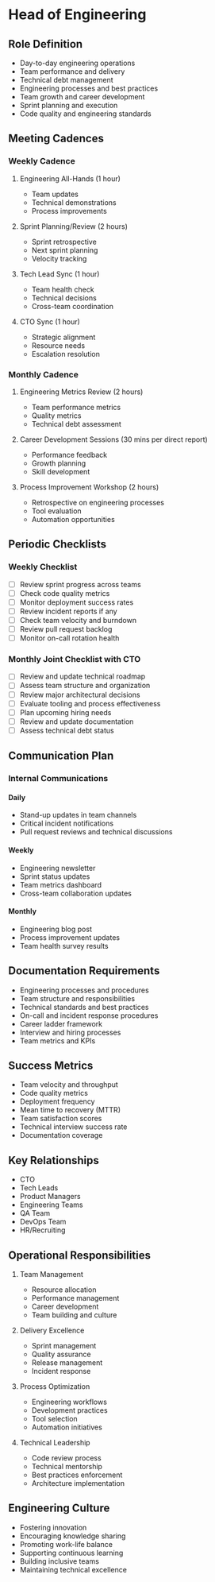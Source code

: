 # Head of Engineering

## Role Definition
- Day-to-day engineering operations
- Team performance and delivery
- Technical debt management
- Engineering processes and best practices
- Team growth and career development
- Sprint planning and execution
- Code quality and engineering standards

## Meeting Cadences

### Weekly Cadence

1. Engineering All-Hands (1 hour)
   - Team updates
   - Technical demonstrations
   - Process improvements

2. Sprint Planning/Review (2 hours)
   - Sprint retrospective
   - Next sprint planning
   - Velocity tracking

3. Tech Lead Sync (1 hour)
   - Team health check
   - Technical decisions
   - Cross-team coordination

4. CTO Sync (1 hour)
   - Strategic alignment
   - Resource needs
   - Escalation resolution

### Monthly Cadence

1. Engineering Metrics Review (2 hours)
   - Team performance metrics
   - Quality metrics
   - Technical debt assessment

2. Career Development Sessions (30 mins per direct report)
   - Performance feedback
   - Growth planning
   - Skill development

3. Process Improvement Workshop (2 hours)
   - Retrospective on engineering processes
   - Tool evaluation
   - Automation opportunities

## Periodic Checklists

### Weekly Checklist
- [ ] Review sprint progress across teams
- [ ] Check code quality metrics
- [ ] Monitor deployment success rates
- [ ] Review incident reports if any
- [ ] Check team velocity and burndown
- [ ] Review pull request backlog
- [ ] Monitor on-call rotation health

### Monthly Joint Checklist with CTO
- [ ] Review and update technical roadmap
- [ ] Assess team structure and organization
- [ ] Review major architectural decisions
- [ ] Evaluate tooling and process effectiveness
- [ ] Plan upcoming hiring needs
- [ ] Review and update documentation
- [ ] Assess technical debt status

## Communication Plan

### Internal Communications

#### Daily
- Stand-up updates in team channels
- Critical incident notifications
- Pull request reviews and technical discussions

#### Weekly
- Engineering newsletter
- Sprint status updates
- Team metrics dashboard
- Cross-team collaboration updates

#### Monthly
- Engineering blog post
- Process improvement updates
- Team health survey results

## Documentation Requirements
- Engineering processes and procedures
- Team structure and responsibilities
- Technical standards and best practices
- On-call and incident response procedures
- Career ladder framework
- Interview and hiring processes
- Team metrics and KPIs

## Success Metrics
- Team velocity and throughput
- Code quality metrics
- Deployment frequency
- Mean time to recovery (MTTR)
- Team satisfaction scores
- Technical interview success rate
- Documentation coverage

## Key Relationships
- CTO
- Tech Leads
- Product Managers
- Engineering Teams
- QA Team
- DevOps Team
- HR/Recruiting

## Operational Responsibilities

1. Team Management
   - Resource allocation
   - Performance management
   - Career development
   - Team building and culture

2. Delivery Excellence
   - Sprint management
   - Quality assurance
   - Release management
   - Incident response

3. Process Optimization
   - Engineering workflows
   - Development practices
   - Tool selection
   - Automation initiatives

4. Technical Leadership
   - Code review process
   - Technical mentorship
   - Best practices enforcement
   - Architecture implementation

## Engineering Culture
- Fostering innovation
- Encouraging knowledge sharing
- Promoting work-life balance
- Supporting continuous learning
- Building inclusive teams
- Maintaining technical excellence 